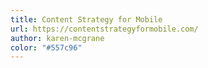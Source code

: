 ```yaml
---
title: Content Strategy for Mobile
url: https://contentstrategyformobile.com/
author: karen-mcgrane
color: "#557c96"
---
```

